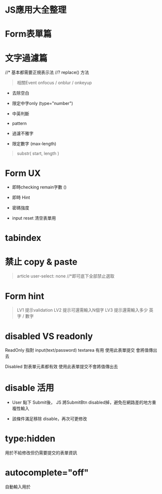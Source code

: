# JS應用大全整理

# Form表單篇

# 文字過濾篇
//* 基本都需要正規表示法 
//? replace() 方法
> 相關Event onfocus / onblur / onkeyup
- 去除空白
- 限定中字only (type="number")
- 中英判斷
- pattern
- 過濾不雅字

- 限定數字 (max-length)
> substr( start, length )

# Form UX
- 即時checking remain字數 ()
- 即時 Hint
- 密碼強度




- input reset 清空表單用

# tabindex 

# 禁止 copy & paste
> article
>   user-select: none //*即可底下全部禁止選取


# Form hint
> LV1 提示validation
> LV2 提示可還需輸入N個字
> LV3 提示還需輸入多少 英字 / 數字


# disabled VS readonly 
ReadOnly 指對 input(text/password) textarea 有用
使用此表單提交 會將值傳出去

Disabled 對表單元素都有效
使用此表單提交不會將值傳出去

# disable 活用
- User 點下 Submit後， JS 將SubmitBtn disabled掉，避免在網路差的地方重複性輸入

- 該條件滿足移除 disable，再次可更修改


# type:hidden
用於不給修改但仍需要提交的表單資訊

# autocomplete="off"
自動輸入用於
